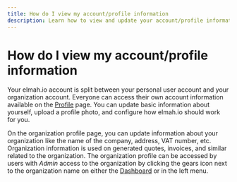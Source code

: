 ```yaml
---
title: How do I view my account/profile information
description: Learn how to view and update your account/profile information for both your user and organization.
---
```


# How do I view my account/profile information

Your elmah.io account is split between your personal user account and your organization account. Everyone can access their own account information available on the [Profile](https://app.elmah.io/profile/) page. You can update basic information about yourself, upload a profile photo, and configure how elmah.io should work for you.

On the organization profile page, you can update information about your organization like the name of the company, address, VAT number, etc. Organization information is used on generated quotes, invoices, and similar related to the organization. The organization profile can be accessed by users with *Admin* access to the organization by clicking the gears icon next to the organization name on either the [Dashboard](https://app.elmah.io/dashboard/) or in the left menu.